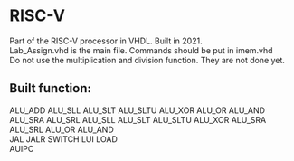 # RISC-V
Part of the RISC-V processor in VHDL. Built in 2021.  
Lab_Assign.vhd is the main file. Commands should be put in imem.vhd  
Do not use the multiplication and division function. They are not done yet.

## Built function: 
ALU_ADD ALU_SLL ALU_SLT ALU_SLTU ALU_XOR ALU_OR ALU_AND ALU_SRA ALU_SRL ALU_SLL ALU_SLT ALU_SLTU ALU_XOR ALU_SRA ALU_SRL ALU_OR ALU_AND  
JAL JALR SWITCH 
LUI LOAD  
AUIPC  
